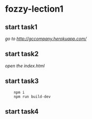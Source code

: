 # fozzy-lection1

## start task1
*go to http://gccompany.herokuapp.com/*

## start task2
*open the index.html*

## start task3
```
    npm i
    npm run build-dev
```

## start task4